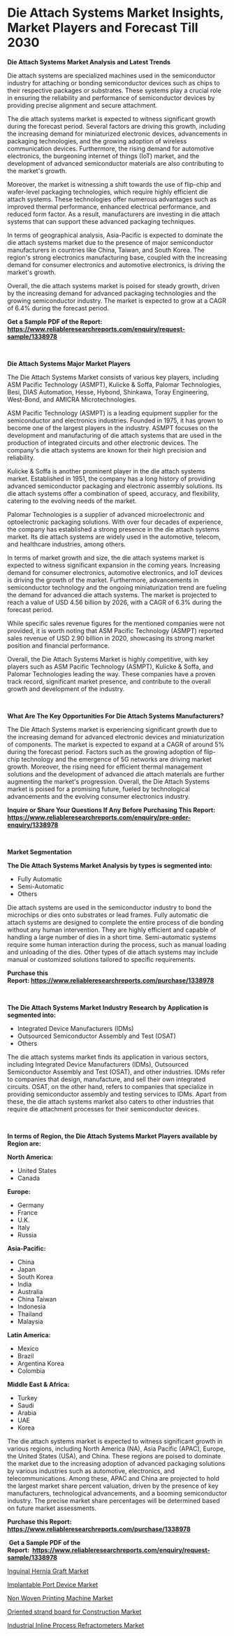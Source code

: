 <p><h1>Die Attach Systems Market Insights, Market Players and Forecast Till 2030</h1></p><p><strong>Die Attach Systems Market Analysis and Latest Trends</strong></p>
<p><p>Die attach systems are specialized machines used in the semiconductor industry for attaching or bonding semiconductor devices such as chips to their respective packages or substrates. These systems play a crucial role in ensuring the reliability and performance of semiconductor devices by providing precise alignment and secure attachment.</p><p>The die attach systems market is expected to witness significant growth during the forecast period. Several factors are driving this growth, including the increasing demand for miniaturized electronic devices, advancements in packaging technologies, and the growing adoption of wireless communication devices. Furthermore, the rising demand for automotive electronics, the burgeoning internet of things (IoT) market, and the development of advanced semiconductor materials are also contributing to the market's growth.</p><p>Moreover, the market is witnessing a shift towards the use of flip-chip and wafer-level packaging technologies, which require highly efficient die attach systems. These technologies offer numerous advantages such as improved thermal performance, enhanced electrical performance, and reduced form factor. As a result, manufacturers are investing in die attach systems that can support these advanced packaging techniques.</p><p>In terms of geographical analysis, Asia-Pacific is expected to dominate the die attach systems market due to the presence of major semiconductor manufacturers in countries like China, Taiwan, and South Korea. The region's strong electronics manufacturing base, coupled with the increasing demand for consumer electronics and automotive electronics, is driving the market's growth.</p><p>Overall, the die attach systems market is poised for steady growth, driven by the increasing demand for advanced packaging technologies and the growing semiconductor industry. The market is expected to grow at a CAGR of 6.4% during the forecast period.</p></p>
<p><strong>Get a Sample PDF of the Report:&nbsp; <a href="https://www.reliableresearchreports.com/enquiry/request-sample/1338978">https://www.reliableresearchreports.com/enquiry/request-sample/1338978</a></strong></p>
<p>&nbsp;</p>
<p><strong>Die Attach Systems Major Market Players</strong></p>
<p><p>The Die Attach Systems Market consists of various key players, including ASM Pacific Technology (ASMPT), Kulicke & Soffa, Palomar Technologies, Besi, DIAS Automation, Hesse, Hybond, Shinkawa, Toray Engineering, West-Bond, and AMICRA Microtechnologies.</p><p>ASM Pacific Technology (ASMPT) is a leading equipment supplier for the semiconductor and electronics industries. Founded in 1975, it has grown to become one of the largest players in the industry. ASMPT focuses on the development and manufacturing of die attach systems that are used in the production of integrated circuits and other electronic devices. The company's die attach systems are known for their high precision and reliability.</p><p>Kulicke & Soffa is another prominent player in the die attach systems market. Established in 1951, the company has a long history of providing advanced semiconductor packaging and electronic assembly solutions. Its die attach systems offer a combination of speed, accuracy, and flexibility, catering to the evolving needs of the market.</p><p>Palomar Technologies is a supplier of advanced microelectronic and optoelectronic packaging solutions. With over four decades of experience, the company has established a strong presence in the die attach systems market. Its die attach systems are widely used in the automotive, telecom, and healthcare industries, among others.</p><p>In terms of market growth and size, the die attach systems market is expected to witness significant expansion in the coming years. Increasing demand for consumer electronics, automotive electronics, and IoT devices is driving the growth of the market. Furthermore, advancements in semiconductor technology and the ongoing miniaturization trend are fueling the demand for advanced die attach systems. The market is projected to reach a value of USD 4.56 billion by 2026, with a CAGR of 6.3% during the forecast period.</p><p>While specific sales revenue figures for the mentioned companies were not provided, it is worth noting that ASM Pacific Technology (ASMPT) reported sales revenue of USD 2.90 billion in 2020, showcasing its strong market position and financial performance.</p><p>Overall, the Die Attach Systems Market is highly competitive, with key players such as ASM Pacific Technology (ASMPT), Kulicke & Soffa, and Palomar Technologies leading the way. These companies have a proven track record, significant market presence, and contribute to the overall growth and development of the industry.</p></p>
<p>&nbsp;</p>
<p><strong>What Are The Key Opportunities For Die Attach Systems Manufacturers?</strong></p>
<p><p>The Die Attach Systems market is experiencing significant growth due to the increasing demand for advanced electronic devices and miniaturization of components. The market is expected to expand at a CAGR of around 5% during the forecast period. Factors such as the growing adoption of flip-chip technology and the emergence of 5G networks are driving market growth. Moreover, the rising need for efficient thermal management solutions and the development of advanced die attach materials are further augmenting the market's progression. Overall, the Die Attach Systems market is poised for a promising future, fueled by technological advancements and the evolving consumer electronics industry.</p></p>
<p><strong>Inquire or Share Your Questions If Any Before Purchasing This Report: <a href="https://www.reliableresearchreports.com/enquiry/pre-order-enquiry/1338978">https://www.reliableresearchreports.com/enquiry/pre-order-enquiry/1338978</a></strong></p>
<p>&nbsp;</p>
<p><strong>Market Segmentation</strong></p>
<p><strong>The Die Attach Systems Market Analysis by types is segmented into:</strong></p>
<p><ul><li>Fully Automatic</li><li>Semi-Automatic</li><li>Others</li></ul></p>
<p><p>Die attach systems are used in the semiconductor industry to bond the microchips or dies onto substrates or lead frames. Fully automatic die attach systems are designed to complete the entire process of die bonding without any human intervention. They are highly efficient and capable of handling a large number of dies in a short time. Semi-automatic systems require some human interaction during the process, such as manual loading and unloading of the dies. Other types of die attach systems may include manual or customized solutions tailored to specific requirements.</p></p>
<p><strong>Purchase this Report:&nbsp;<a href="https://www.reliableresearchreports.com/purchase/1338978">https://www.reliableresearchreports.com/purchase/1338978</a></strong></p>
<p>&nbsp;</p>
<p><strong>The Die Attach Systems Market Industry Research by Application is segmented into:</strong></p>
<p><ul><li>Integrated Device Manufacturers (IDMs)</li><li>Outsourced Semiconductor Assembly and Test (OSAT)</li><li>Others</li></ul></p>
<p><p>The die attach systems market finds its application in various sectors, including Integrated Device Manufacturers (IDMs), Outsourced Semiconductor Assembly and Test (OSAT), and other industries. IDMs refer to companies that design, manufacture, and sell their own integrated circuits. OSAT, on the other hand, refers to companies that specialize in providing semiconductor assembly and testing services to IDMs. Apart from these, the die attach systems market also caters to other industries that require die attachment processes for their semiconductor devices.</p></p>
<p>&nbsp;</p>
<p><strong>In terms of Region, the Die Attach Systems Market Players available by Region are:</strong></p>
<p>
    <p> <strong> North America: </strong>
        <ul>
            <li>United States</li>
            <li>Canada</li>
        </ul>
        </p> 
    <p> <strong> Europe: </strong>
        <ul>
            <li>Germany</li>
            <li>France</li>
            <li>U.K.</li>
            <li>Italy</li>
            <li>Russia</li>
        </ul>
        </p> 
    <p> <strong> Asia-Pacific: </strong>
        <ul>
            <li>China</li>
            <li>Japan</li>
            <li>South Korea</li>
            <li>India</li>
            <li>Australia</li>
            <li>China Taiwan</li>
            <li>Indonesia</li>
            <li>Thailand</li>
            <li>Malaysia</li>
        </ul>
        </p> 
    <p> <strong> Latin America: </strong>
        <ul>
            <li>Mexico</li>
            <li>Brazil</li>
            <li>Argentina Korea</li>
            <li>Colombia</li>
        </ul>
        </p> 
    <p> <strong> Middle East & Africa: </strong>
        <ul>
            <li>Turkey</li>
            <li>Saudi</li>
            <li>Arabia</li>
            <li>UAE</li>
            <li>Korea</li>
        </ul>
    </p>
    </p>
<p><p>The die attach systems market is expected to witness significant growth in various regions, including North America (NA), Asia Pacific (APAC), Europe, the United States (USA), and China. These regions are poised to dominate the market due to the increasing adoption of advanced packaging solutions by various industries such as automotive, electronics, and telecommunications. Among these, APAC and China are projected to hold the largest market share percent valuation, driven by the presence of key manufacturers, technological advancements, and a booming semiconductor industry. The precise market share percentages will be determined based on future market assessments.</p></p>
<p><strong>Purchase this Report: <a href="https://www.reliableresearchreports.com/purchase/1338978">https://www.reliableresearchreports.com/purchase/1338978</a></strong></p>
<p>&nbsp;<strong>Get a Sample PDF of the Report:&nbsp;&nbsp;<a href="https://www.reliableresearchreports.com/enquiry/request-sample/1338978">https://www.reliableresearchreports.com/enquiry/request-sample/1338978</a></strong></p>
<p><strong></strong></p>
<p><p><a href="https://medium.com/@orphabrakus2023/inguinal-hernia-graft-market-size-and-market-trends-complete-industry-overview-2023-to-2030-478274e3f49f">Inguinal Hernia Graft Market</a></p><p><a href="https://medium.com/@rosaleekoss/analyzing-implantable-port-device-market-global-industry-perspective-and-forecast-2023-to-2030-e315d633d3c4">Implantable Port Device Market</a></p><p><a href="https://www.linkedin.com/pulse/non-woven-printing-machine-market-size-share-amp-trends-z2vcf/">Non Woven Printing Machine Market</a></p><p><a href="https://github.com/Krish2023na/Market-Research-Report-List-1/blob/main/oriented-strand-board-for-construction-market.md">Oriented strand board for Construction Market</a></p><p><a href="https://www.linkedin.com/pulse/decoding-industrial-inline-process-refractometers-market-deep-knutf/">Industrial Inline Process Refractometers Market</a></p></p>